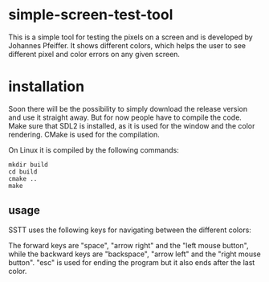 # simple-screen-test-tool

This is a simple tool for testing the pixels on a screen and is developed by Johannes Pfeiffer. It shows different colors, which helps the user to see different pixel and color errors on any given screen.

# installation

Soon there will be the possibility to simply download the release version and use it straight away. But for now people have to compile the code. Make sure that SDL2 is installed, as it is used for the window and the color rendering. CMake is used for the compilation.

On Linux it is compiled by the following commands:

```
mkdir build
cd build
cmake ..
make
```

## usage

SSTT uses the following keys for navigating between the different colors:

The forward keys are "space", "arrow right" and the "left mouse button", while the backward keys are "backspace", "arrow left" and the "right mouse button". "esc" is used for ending the program but it also ends after the last color.